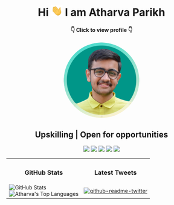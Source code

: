 <!-- **AtharvaParikh/AtharvaParikh** is a ✨ _special_ ✨ repository because its `README.md` (this file) appears on your GitHub profile. -->

<!-- Here are some ideas to get you started: -->

<h1 align="center"> Hi <img src="https://raw.githubusercontent.com/ABSphreak/ABSphreak/master/gifs/Hi.gif" width="30px"> I am Atharva Parikh</h1>

<h4 align="center">👇 Click to view profile 👇</h4>
<p align="center"><a href="https://peerlist.io/aaparikh" ><img src="https://github.com/AtharvaParikh/AtharvaParikh/blob/main/github1.png" height="auto" width="200" style="border-radius:50%"></a></p>

<h2 align="center">Upskilling | Open for opportunities</h2>
<p align="center">
  <a href="https://www.twitter.com/aaparikh_"><img src="https://img.shields.io/badge/twitter-%231DA1F2.svg?&style=for-the-badge&logo=twitter&logoColor=white" height=30></a> 
  <a href="https://www.linkedin.com/in/atharvaparikh"><img src="https://img.shields.io/badge/linkedin-%230077B5.svg?&style=for-the-badge&logo=linkedin&logoColor=white" height=30></a> 
  <a href="https://auth.geeksforgeeks.org/user/atharvaparikh07/practice/"><img src="https://img.shields.io/badge/GeeksforGeeks-gray?style=for-the-badge&logo=geeksforgeeks&logoColor=35914c" height=30></a>
  <a href="https://www.kaggle.com/atharvaparikh"><img src="https://img.shields.io/badge/Kaggle-20BEFF?style=for-the-badge&logo=Kaggle&logoColor=white" height=30></a>
  <a href="mailto:aptahrairkvha@gmail.com"><img src="https://img.shields.io/badge/Gmail-D14836?style=for-the-badge&logo=gmail&logoColor=white" height=30></a>
</p>
<!-- <ul>
  <li><h4>💻 Currently working on - Question Answering systems</h4></li>
  <li><h4>🌱 Currently Practicing DSA</h4></li>
  <li><h4>👯 I’m looking to collaborate on projects that solve real-world problems</h4></li>
  <li><h4>💬 Ask me about anything you want to. I will try to help you to best of my ability</h4></li>
  <li><h4>😄 Pronouns: he/him/his</h4></li>
  <li><h4>📖 <b>Fun fact</b>: <i>The inventor of the Pringles can is now buried in one.</i></h4></li>
</ul> -->

<table>
  <tr>
    <th><h3>GitHub Stats</h3></th>
    <th><h3>Latest Tweets</h2></th>
  </tr>
  <tr>
    <td>
      <img src="https://github-readme-stats.vercel.app/api?username=aaparikh&show_icons=true&theme=blue-green" alt="GitHub Stats">
      <br>
      <img src="https://github-readme-stats.vercel.app/api/top-langs/?username=aaparikh&theme=blue-green" alt="Atharva's Top Languages">
    </td>
    <td><a href="https://twitter.com/aaparikh_"><img src="https://github-readme-twitter.gazf.vercel.app/api?id=aaparikh_&amp;layout=normal&show_reply=off" alt="github-readme-twitter" width="350"></td>
  </tr>
</table>
